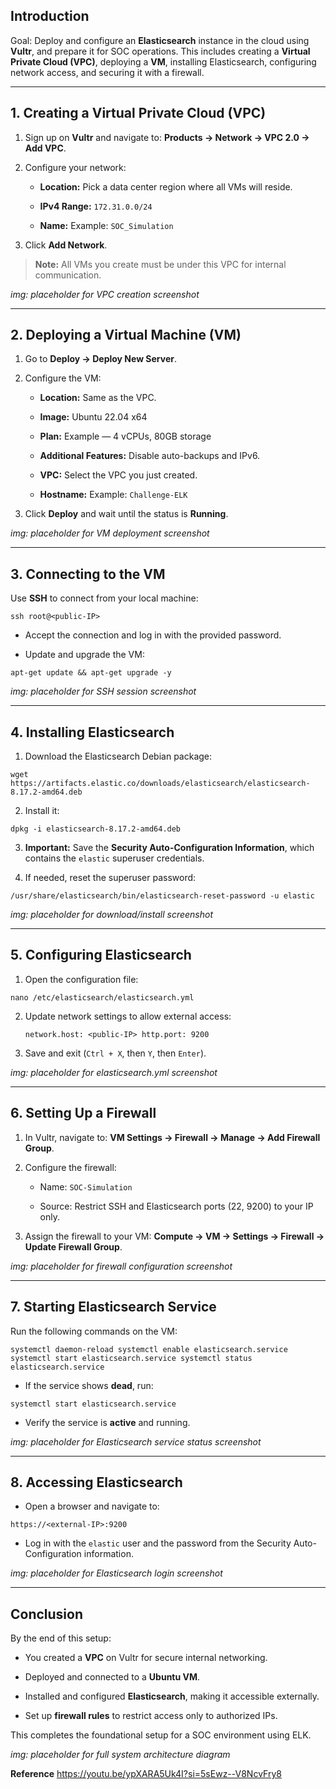 ## Introduction

Goal: Deploy and configure an **Elasticsearch** instance in the cloud using **Vultr**, and prepare it for SOC operations. This includes creating a **Virtual Private Cloud (VPC)**, deploying a **VM**, installing Elasticsearch, configuring network access, and securing it with a firewall.

---

## 1. Creating a Virtual Private Cloud (VPC)

1. Sign up on **Vultr** and navigate to: **Products → Network → VPC 2.0 → Add VPC**.
    
2. Configure your network:
    
    - **Location:** Pick a data center region where all VMs will reside.
        
    - **IPv4 Range:** `172.31.0.0/24`
        
    - **Name:** Example: `SOC_Simulation`
        
3. Click **Add Network**.
    

> **Note:** All VMs you create must be under this VPC for internal communication.

_img: placeholder for VPC creation screenshot_

---

## 2. Deploying a Virtual Machine (VM)

1. Go to **Deploy → Deploy New Server**.
    
2. Configure the VM:
    
    - **Location:** Same as the VPC.
        
    - **Image:** Ubuntu 22.04 x64
        
    - **Plan:** Example — 4 vCPUs, 80GB storage
        
    - **Additional Features:** Disable auto-backups and IPv6.
        
    - **VPC:** Select the VPC you just created.
        
    - **Hostname:** Example: `Challenge-ELK`
        
3. Click **Deploy** and wait until the status is **Running**.
    

_img: placeholder for VM deployment screenshot_

---

## 3. Connecting to the VM

Use **SSH** to connect from your local machine:

`ssh root@<public-IP>`

- Accept the connection and log in with the provided password.
    
- Update and upgrade the VM:
    

`apt-get update && apt-get upgrade -y`

_img: placeholder for SSH session screenshot_

---

## 4. Installing Elasticsearch

1. Download the Elasticsearch Debian package:
    

`wget https://artifacts.elastic.co/downloads/elasticsearch/elasticsearch-8.17.2-amd64.deb`

2. Install it:
    

`dpkg -i elasticsearch-8.17.2-amd64.deb`

3. **Important:** Save the **Security Auto-Configuration Information**, which contains the `elastic` superuser credentials.
    
4. If needed, reset the superuser password:
    

`/usr/share/elasticsearch/bin/elasticsearch-reset-password -u elastic`

_img: placeholder for download/install screenshot_

---

## 5. Configuring Elasticsearch

1. Open the configuration file:
    

`nano /etc/elasticsearch/elasticsearch.yml`

2. Update network settings to allow external access:
    
    `network.host: <public-IP> http.port: 9200`
    
3. Save and exit (`Ctrl + X`, then `Y`, then `Enter`).
    

_img: placeholder for elasticsearch.yml screenshot_

---

## 6. Setting Up a Firewall

1. In Vultr, navigate to: **VM Settings → Firewall → Manage → Add Firewall Group**.
    
2. Configure the firewall:
    
    - Name: `SOC-Simulation`
        
    - Source: Restrict SSH and Elasticsearch ports (22, 9200) to your IP only.
        
3. Assign the firewall to your VM: **Compute → VM → Settings → Firewall → Update Firewall Group**.
    

_img: placeholder for firewall configuration screenshot_

---

## 7. Starting Elasticsearch Service

Run the following commands on the VM:

`systemctl daemon-reload systemctl enable elasticsearch.service systemctl start elasticsearch.service systemctl status elasticsearch.service`

- If the service shows **dead**, run:
    

`systemctl start elasticsearch.service`

- Verify the service is **active** and running.
    

_img: placeholder for Elasticsearch service status screenshot_

---

## 8. Accessing Elasticsearch

- Open a browser and navigate to:
    

`https://<external-IP>:9200`

- Log in with the `elastic` user and the password from the Security Auto-Configuration information.
    

_img: placeholder for Elasticsearch login screenshot_

---

## Conclusion

By the end of this setup:

- You created a **VPC** on Vultr for secure internal networking.
    
- Deployed and connected to a **Ubuntu VM**.
    
- Installed and configured **Elasticsearch**, making it accessible externally.
    
- Set up **firewall rules** to restrict access only to authorized IPs.
    

This completes the foundational setup for a SOC environment using ELK.

_img: placeholder for full system architecture diagram_


**Reference**
https://youtu.be/ypXARA5Uk4I?si=5sEwz--V8NcvFry8